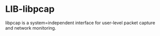 LIB-libpcap
===========

libpcap is a system=independent interface for user-level packet capture and network monitoring.
